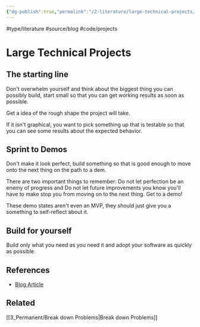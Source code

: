 ```yaml
---
{"dg-publish":true,"permalink":"/2-literature/large-technical-projects/","created":"2023-07-14T10:02:08.402-06:00","updated":"2023-08-17T09:00:48.431-06:00"}
---
```


#type/literature #source/blog #code/projects
# Large Technical Projects
## The starting line
Don't overwhelm yourself and think about the biggest thing you can possibly build, start small so that you can get working results as soon as possible.

Get a idea of the rough shape the project will take.

If it isn't graphical, you want to pick something up that is testable so that you can see some results about the expected behavior.
## Sprint to Demos
Don't make it look perfect, build something so that is good enough to move onto the next thing on the path to a dem.

There are two important things to remember:
Do not let perfection be an enemy of progress
and
Do not let future improvements you know you'll have to make stop you from moving on to the next thing. Get to a demo!

These demo states aren't even an MVP, they should just give you a something to self-reflect about it.
## Build for yourself
Build only what you need as you need it and adopt your software as quickly as possible.
## References
- [Blog Article](https://mitchellh.com/writing/building-large-technical-projects)

## Related
[[3_Permanent/Break down Problems\|Break down Problems]]